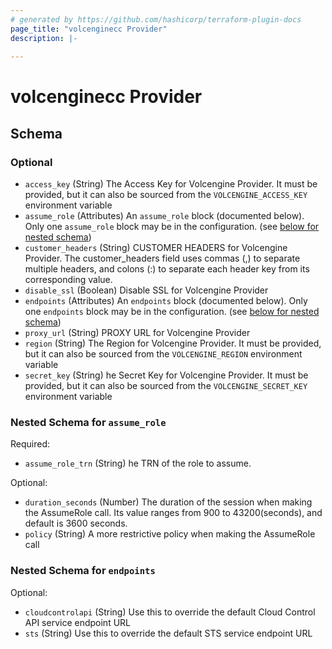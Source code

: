 ```yaml
---
# generated by https://github.com/hashicorp/terraform-plugin-docs
page_title: "volcenginecc Provider"
description: |-
  
---
```


# volcenginecc Provider





<!-- schema generated by tfplugindocs -->
## Schema

### Optional

- `access_key` (String) The Access Key for Volcengine Provider. It must be provided, but it can also be sourced from the `VOLCENGINE_ACCESS_KEY` environment variable
- `assume_role` (Attributes) An `assume_role` block (documented below). Only one `assume_role` block may be in the configuration. (see [below for nested schema](#nestedatt--assume_role))
- `customer_headers` (String) CUSTOMER HEADERS for Volcengine Provider. The customer_headers field uses commas (,) to separate multiple headers, and colons (:) to separate each header key from its corresponding value.
- `disable_ssl` (Boolean) Disable SSL for Volcengine Provider
- `endpoints` (Attributes) An `endpoints` block (documented below). Only one `endpoints` block may be in the configuration. (see [below for nested schema](#nestedatt--endpoints))
- `proxy_url` (String) PROXY URL for Volcengine Provider
- `region` (String) The Region for Volcengine Provider. It must be provided, but it can also be sourced from the `VOLCENGINE_REGION` environment variable
- `secret_key` (String) he Secret Key for Volcengine Provider. It must be provided, but it can also be sourced from the `VOLCENGINE_SECRET_KEY` environment variable

<a id="nestedatt--assume_role"></a>
### Nested Schema for `assume_role`

Required:

- `assume_role_trn` (String) he TRN of the role to assume.

Optional:

- `duration_seconds` (Number) The duration of the session when making the AssumeRole call. Its value ranges from 900 to 43200(seconds), and default is 3600 seconds.
- `policy` (String) A more restrictive policy when making the AssumeRole call


<a id="nestedatt--endpoints"></a>
### Nested Schema for `endpoints`

Optional:

- `cloudcontrolapi` (String) Use this to override the default Cloud Control API service endpoint URL
- `sts` (String) Use this to override the default STS service endpoint URL

